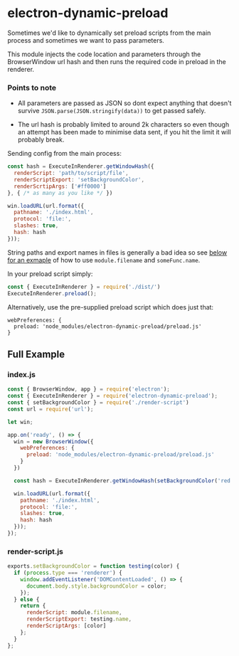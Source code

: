 
# electron-dynamic-preload

Sometimes we'd like to dynamically set preload scripts from the main process and sometimes we want to pass parameters.

This module injects the code location and parameters through the BrowserWindow url hash and then runs the required code in preload in the renderer.

### Points to note

- All parameters are passed as JSON so dont expect anything that doesn't survive `JSON.parse(JSON.stringify(data))` to get passed safely.

- The url hash is probably limited to around 2k characters so even though an attempt has been made to minimise data sent, if you hit the limit it will probably break.


Sending config from the main process:

```javascript
const hash = ExecuteInRenderer.getWindowHash({
  renderScript: 'path/to/script/file',
  renderScriptExport: 'setBackgroundColor',
  renderScrtipArgs: ['#ff0000']
}, { /* as many as you like */ })

win.loadURL(url.format({
  pathname: './index.html',
  protocol: 'file:',
  slashes: true,
  hash: hash
}));
```
String paths and export names in files is generally a bad idea so see [below for an exmaple](#render-scriptjs) of how to use `module.filename` and `someFunc.name`.

In your preload script simply:
```javascript
const { ExecuteInRenderer } = require('./dist/')
ExecuteInRenderer.preload();
```
Alternatively, use the pre-supplied preload script which does just that:
```
webPreferences: {
  preload: 'node_modules/electron-dynamic-preload/preload.js'
}
```

## Full Example

### index.js
```javascript
const { BrowserWindow, app } = require('electron');
const { ExecuteInRenderer } = require('electron-dynamic-preload');
const { setBackgroundColor } = require('./render-script')
const url = require('url');

let win;

app.on('ready', () => {
  win = new BrowserWindow({
    webPreferences: {
      preload: 'node_modules/electron-dynamic-preload/preload.js'
    }
  })

  const hash = ExecuteInRenderer.getWindowHash(setBackgroundColor('red'));

  win.loadURL(url.format({
    pathname: './index.html',
    protocol: 'file:',
    slashes: true,
    hash: hash
  }));
});
```

### render-script.js
```javascript
exports.setBackgroundColor = function testing(color) {
  if (process.type === 'renderer') {
    window.addEventListener('DOMContentLoaded', () => {
      document.body.style.backgroundColor = color;
    });
  } else {
    return {
      renderScript: module.filename,
      renderScriptExport: testing.name,
      renderScriptArgs: [color]
    };
  }
};

```
